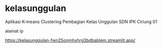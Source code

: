 # kelasunggulan
Aplikasi K-means Clustering Pembagian Kelas Unggulan SDN IPK Ciriung 01

alamat ip

https://kelasunggulan-fwn25onmhxhrg3bdbablem.streamlit.app/
